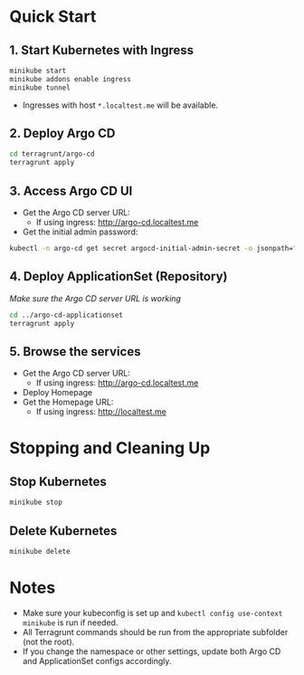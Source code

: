 # Quick Start

## 1. Start Kubernetes with Ingress
```sh
minikube start
minikube addons enable ingress
minikube tunnel
```
- Ingresses with host `*.localtest.me` will be available.

## 2. Deploy Argo CD
```sh
cd terragrunt/argo-cd
terragrunt apply
```

## 3. Access Argo CD UI
- Get the Argo CD server URL:
  - If using ingress: http://argo-cd.localtest.me
- Get the initial admin password:
```sh
kubectl -n argo-cd get secret argocd-initial-admin-secret -o jsonpath="{.data.password}" | base64 -d && echo
```

## 4. Deploy ApplicationSet (Repository)
*Make sure the Argo CD server URL is working*
```sh
cd ../argo-cd-applicationset
terragrunt apply
```

## 5. Browse the services
- Get the Argo CD server URL:
  - If using ingress: http://argo-cd.localtest.me
- Deploy Homepage
- Get the Homepage URL:
  - If using ingress: http://localtest.me

# Stopping and Cleaning Up

## Stop Kubernetes
```sh
minikube stop
```

## Delete Kubernetes
```sh
minikube delete
```

# Notes
- Make sure your kubeconfig is set up and `kubectl config use-context minikube` is run if needed.
- All Terragrunt commands should be run from the appropriate subfolder (not the root).
- If you change the namespace or other settings, update both Argo CD and ApplicationSet configs accordingly.